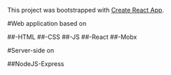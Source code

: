 This project was bootstrapped with [Create React App](https://github.com/facebook/create-react-app).

#Web application based on

##-HTML
##-CSS
##-JS
##-React
##-Mobx

#Server-side on

##NodeJS-Express
